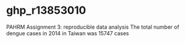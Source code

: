 # ghp_r13853010
PAHRM Assignment 3: reproducible data analysis
The total number of dengue cases in 2014 in Taiwan was 15747 cases